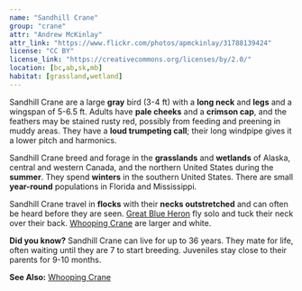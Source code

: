 ```yaml
---
name: "Sandhill Crane"
group: "crane"
attr: "Andrew McKinlay"
attr_link: "https://www.flickr.com/photos/apmckinlay/31788139424"
license: "CC BY"
license_link: "https://creativecommons.org/licenses/by/2.0/"
location: [bc,ab,sk,mb]
habitat: [grassland,wetland]
---
```

Sandhill Crane are a large **gray** bird (3-4 ft) with a **long neck** and **legs** and a wingspan of 5-6.5 ft. Adults have **pale cheeks** and a **crimson cap**, and the feathers may be stained rusty red, possibly from feeding and preening in muddy areas. They have a **loud trumpeting call**; their long windpipe gives it a lower pitch and harmonics.

Sandhill Crane breed and forage in the **grasslands** and **wetlands** of Alaska, central and western Canada, and the northern United States during the **summer**. They spend **winters** in the southern United States. There are small **year-round** populations in Florida and Mississippi.

Sandhill Crane travel in **flocks** with their **necks outstretched** and can often be heard before they are seen. [Great Blue Heron](/birds/grebluher) fly solo and tuck their neck over their back. [Whooping Crane](/{{section}}/whoopcrane) are larger and white.

**Did you know?** Sandhill Crane can live for up to 36 years. They mate for life, often waiting until they are 7 to start breeding. Juveniles stay close to their parents for 9-10 months.

<!-- generated, do not edit -->
**See Also:**
[Whooping Crane](/birds/whoopcrane)
